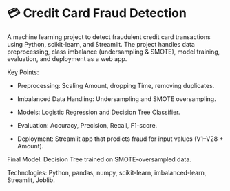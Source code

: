 # 💳 Credit Card Fraud Detection

A machine learning project to detect fraudulent credit card transactions using Python, scikit-learn, and Streamlit. The project handles data preprocessing, class imbalance (undersampling & SMOTE), model training, evaluation, and deployment as a web app.

Key Points:

- Preprocessing: Scaling Amount, dropping Time, removing duplicates.

- Imbalanced Data Handling: Undersampling and SMOTE oversampling.

- Models: Logistic Regression and Decision Tree Classifier.

- Evaluation: Accuracy, Precision, Recall, F1-score.

- Deployment: Streamlit app that predicts fraud for input values (V1–V28 + Amount).

Final Model: Decision Tree trained on SMOTE-oversampled data.

Technologies: Python, pandas, numpy, scikit-learn, imbalanced-learn, Streamlit, Joblib.
